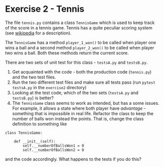 # Exercise 2 - Tennis

The file `tennis.py` contains a class `TennisGame` which is used to keep track of the score in a tennis game.
Tennis has a quite peculiar scoring system (see [wikipedia](https://en.wikipedia.org/wiki/Tennis#Scoring) 
for a description).

The `TennisGame` has a method `player_1_won()` to be called when player one wins a ball 
and a second method `player_2_won()` to be called when player two wins a ball. 
Both these methods return the current score.

There are two sets of unit test for this class - `testsA.py` and `testsB.py`. 

1. Get acquainted with the code - both the production code (`tennis.py`) and the two test files. 
2. Run the two different test files and make sure all tests pass (run `pytest testsA.py` in the `exercise2` directory) 
3. Looking at the test code, which of the two sets (`testsA.py` and `testsB.py`) is better?
4. The `TennisGame` class seems to work as intended, but has a some issues.
For example, it allows a state where both player have _advantage_ - something that is impossible in real life. 
Refactor the class to keep the number of balls won instead the points. That is, change the class definition 
to something like

```
class TennisGame:

    def __init__(self):
        self.__numberOfBallsWon1 = 0
        self.__numberOfBallsWon2 = 0
```

and the code accordingly. What happens to the tests if you do this? 


